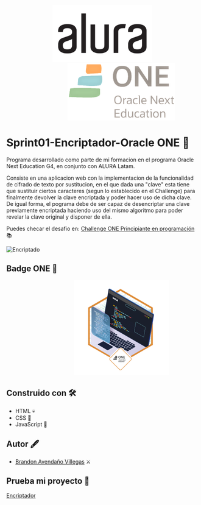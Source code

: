 <p align="center">
<a href="https://www.aluracursos.com/"> <img src="static/img/alura__logo.png" alt="alura" style=" height: 150px" ></a>
<a href="https://www.oracle.com/mx/education/oracle-next-education/"><img src="static/img/OracleONE.png" alt="logo" style=" height: 150px; margin-left: 100px;"></a>
</p>



# Sprint01-Encriptador-Oracle ONE 🔐

Programa desarrollado como parte de mi formacion en el programa Oracle Next Education G4, en conjunto con ALURA Latam. 

Consiste en una aplicacion web con la implementacion de la funcionalidad de cifrado de texto por sustitucion, en el que dada una "clave" esta tiene que sustituir ciertos caracteres (segun lo establecido en el Challenge) para finalmente devolver la clave encriptada y poder hacer uso de dicha clave. De igual forma, el pograma debe de ser capaz de desencriptar una clave previamente encriptada haciendo uso del mismo algoritmo para poder revelar la clave original y disponer de ella.

Puedes checar el desafio en: [Challenge ONE Principiante en programación](https://www.aluracursos.com/challenges/challenge-one-logica/sprint01-construye-un-encriptador-texto-con-javascript) :books:

![Encriptado](https://user-images.githubusercontent.com/42923366/232342576-d5866269-5ecd-4ee2-842e-2637a0f9fe6f.gif)

## Badge ONE :1st_place_medal:
<p align="center">
<a href="https://d335luupugsy2.cloudfront.net/cms%2Ffiles%2F10224%2F1671210503Prancheta_3.png?utm_campaign=alura_latam_-_challenge_email_projeto_1_esp&utm_medium=email&utm_source=RD+Station"><img src="static/img/PrincipianteProgramacion.png" alt="badge" style=" height: 250px; margin-left: 100px;"></a>
</p>

## Construido con :hammer_and_wrench:

* HTML 💀
* CSS 🎩
* JavaScript 	👾

## Autor :fountain_pen:

* [Brandon Avendaño Villegas](https://github.com/LanIkari) :crossed_swords:


## Prueba mi proyecto 🔗

[Encriptador](https://lanikari.github.io/ONE-Challenge01-Encriptador/)

